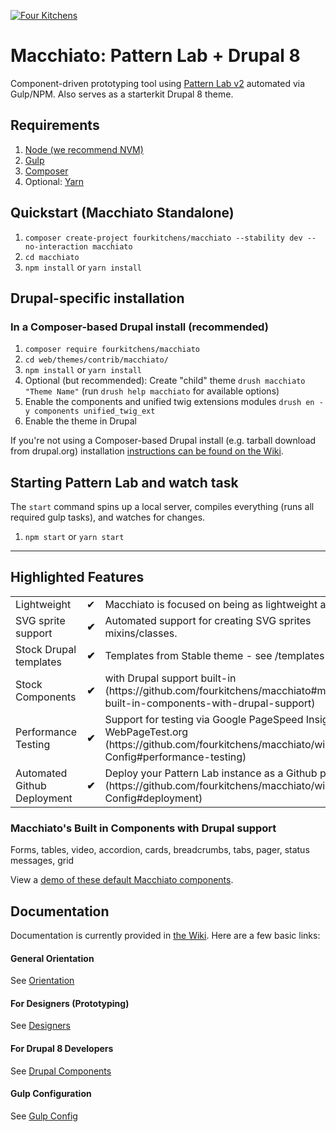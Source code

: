 [![Four Kitchens](https://img.shields.io/badge/4K-Four%20Kitchens-35AA4E.svg)](https://fourkitchens.com/)

# Macchiato: Pattern Lab + Drupal 8

Component-driven prototyping tool using [Pattern Lab v2](http://patternlab.io/) automated via Gulp/NPM. Also serves as a starterkit Drupal 8 theme.

## Requirements

  1. [Node (we recommend NVM)](https://github.com/creationix/nvm)
  2. [Gulp](http://gulpjs.com/)
  3. [Composer](https://getcomposer.org/)
  4. Optional: [Yarn](https://github.com/yarnpkg/yarn)

## Quickstart (Macchiato Standalone)

  1. `composer create-project fourkitchens/macchiato --stability dev --no-interaction macchiato`
  2. `cd macchiato`
  3. `npm install` or `yarn install`

## Drupal-specific installation

### In a Composer-based Drupal install (recommended)

  1. `composer require fourkitchens/macchiato`
  2. `cd web/themes/contrib/macchiato/`
  3. `npm install` or `yarn install`
  4. Optional (but recommended): Create "child" theme `drush macchiato "Theme Name"` (run `drush help macchiato` for available options)
  5. Enable the components and unified twig extensions modules `drush en -y components unified_twig_ext`
  6. Enable the theme in Drupal

If you're not using a Composer-based Drupal install (e.g. tarball download from drupal.org) installation [instructions can be found on the Wiki](https://github.com/fourkitchens/macchiato/wiki/Installation).

## Starting Pattern Lab and watch task

The `start` command spins up a local server, compiles everything (runs all required gulp tasks), and watches for changes.

  1. `npm start` or `yarn start`

  ---

## Highlighted Features

<table><tbody>
<tr><td>Lightweight</td><td>✔</td><td>Macchiato is focused on being as lightweight as possible.</td></tr>
<tr><td>SVG sprite support </td><td><strong>✔</strong></td><td>Automated support for creating SVG sprites mixins/classes.</td></tr>
<tr><td>Stock Drupal templates </td><td><strong>✔</strong></td><td>Templates from Stable theme - see /templates directory</td></tr>
<tr><td>Stock Components </td><td><strong>✔</strong></td><td>with Drupal support built-in (https://github.com/fourkitchens/macchiato#macchiatos-built-in-components-with-drupal-support)</td></tr>
<tr><td>Performance Testing </td><td><strong>✔</strong></td><td>Support for testing via Google PageSpeed Insights and WebPageTest.org (https://github.com/fourkitchens/macchiato/wiki/Gulp-Config#performance-testing)</td></tr>
<tr><td>Automated Github Deployment </td><td><strong>✔</strong></td><td>Deploy your Pattern Lab instance as a Github page (https://github.com/fourkitchens/macchiato/wiki/Gulp-Config#deployment)</td></tr>
</tbody></table>

<h3 id="components">Macchiato's Built in Components with Drupal support</h3>
Forms, tables, video, accordion, cards, breadcrumbs, tabs, pager, status messages, grid

View a [demo of these default Macchiato components](https://fourkitchens.github.io/macchiato/pattern-lab/public/).

## Documentation
Documentation is currently provided in [the Wiki](https://github.com/fourkitchens/macchiato/wiki). Here are a few basic links:

#### General Orientation

See [Orientation](https://github.com/fourkitchens/macchiato/wiki/Orientation)

#### For Designers (Prototyping)

See [Designers](https://github.com/fourkitchens/macchiato/wiki/For-Designers)

#### For Drupal 8 Developers

See [Drupal Components](https://github.com/fourkitchens/macchiato/wiki/Drupal-Components)

#### Gulp Configuration

See [Gulp Config](https://github.com/fourkitchens/macchiato/wiki/Gulp-Config)
